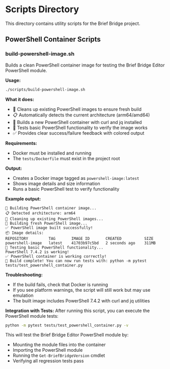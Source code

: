 # Scripts Directory

This directory contains utility scripts for the Brief Bridge project.

## PowerShell Container Scripts

### build-powershell-image.sh

Builds a clean PowerShell container image for testing the Brief Bridge Editor PowerShell module.

**Usage:**
```bash
./scripts/build-powershell-image.sh
```

**What it does:**
- 🧹 Cleans up existing PowerShell images to ensure fresh build
- 📋 Automatically detects the current architecture (arm64/amd64) 
- 🔨 Builds a new PowerShell container with curl and jq installed
- 🧪 Tests basic PowerShell functionality to verify the image works
- ✅ Provides clear success/failure feedback with colored output

**Requirements:**
- Docker must be installed and running
- The `tests/Dockerfile` must exist in the project root

**Output:**
- Creates a Docker image tagged as `powershell-image:latest`
- Shows image details and size information
- Runs a basic PowerShell test to verify functionality

**Example output:**
```
🐳 Building PowerShell container image...
📋 Detected architecture: arm64
🧹 Cleaning up existing PowerShell images...
🔨 Building fresh PowerShell image...
✅ PowerShell image built successfully!
📦 Image details:
REPOSITORY         TAG       IMAGE ID       CREATED          SIZE
powershell-image   latest    41703b97c5bd   2 seconds ago    311MB
🧪 Testing basic PowerShell functionality...
PowerShell 7.4.2 is working!
✅ PowerShell container is working correctly!
🎉 Build complete! You can now run tests with: python -m pytest tests/test_powershell_container.py
```

**Troubleshooting:**
- If the build fails, check that Docker is running
- If you see platform warnings, the script will still work but may use emulation
- The built image includes PowerShell 7.4.2 with curl and jq utilities

**Integration with Tests:**
After running this script, you can execute the PowerShell module tests:
```bash
python -m pytest tests/test_powershell_container.py -v
```

This will test the Brief Bridge Editor PowerShell module by:
- Mounting the module files into the container
- Importing the PowerShell module
- Running the `Get-BriefBridgeVersion` cmdlet
- Verifying all regression tests pass